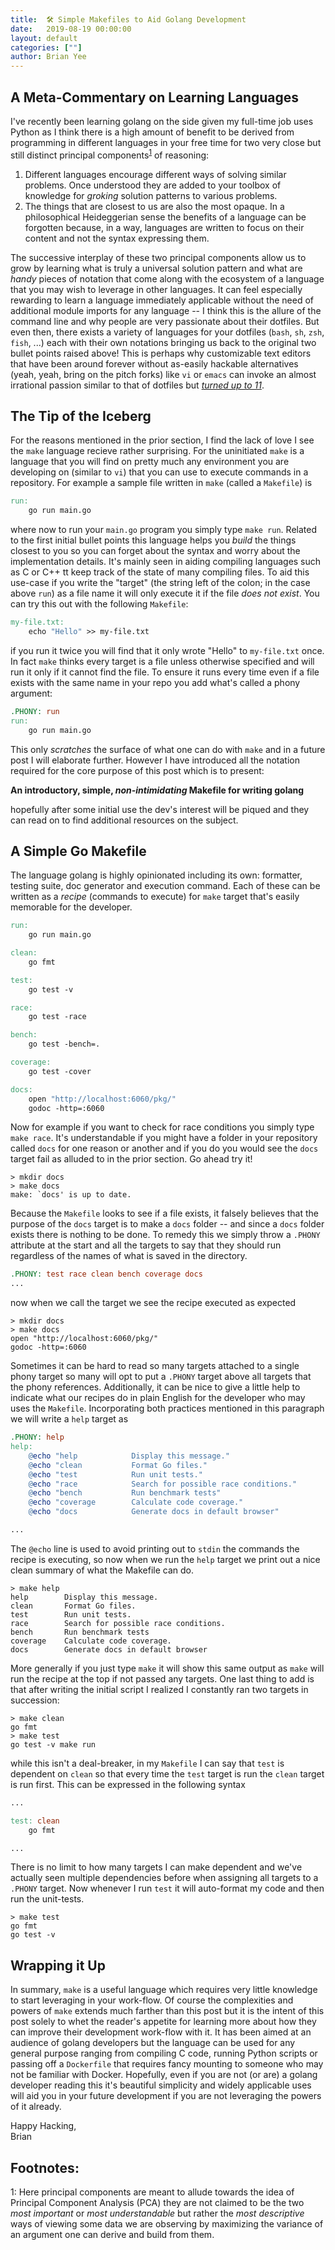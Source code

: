 ```yaml
---
title:  🛠 Simple Makefiles to Aid Golang Development
date:   2019-08-19 00:00:00
layout: default
categories: [""]
author: Brian Yee
---
```


A Meta-Commentary on Learning Languages
---------------------------------------

I've recently been learning golang on the side given my full-time job uses Python as I think there
is a high amount of benefit to be derived from programming in different languages in your free time
for two very close but still distinct principal components<sup>[1](#pca)</sup> of reasoning:

1. Different languages encourage different ways of solving similar problems. Once understood they
   are added to your toolbox of knowledge for _groking_ solution patterns to various problems.
2. The things that are closest to us are also the most opaque. In a philosophical Heideggerian
   sense the benefits of a language can be forgotten because, in a way, languages are written to
   focus on their content and not the syntax expressing them.

The successive interplay of these two principal components allow us to grow by learning what is
truly a universal solution pattern and what are _handy_ pieces of notation that come along with the
ecosystem of a language that you may wish to leverage in other languages. It can feel especially
rewarding to learn a language immediately applicable without the need of additional module imports
for any language -- I think this is the allure of the command line and why people are very
passionate about their dotfiles. But even then, there exists a variety of languages for your
dotfiles (`bash`, `sh`, `zsh`, `fish`, ...) each with their own notations bringing us back to the
original two bullet points raised above! This is perhaps why customizable text editors that have
been around forever without as-easily hackable alternatives (yeah, yeah, bring on the pitch forks)
like `vi` or `emacs` can invoke an almost irrational passion similar to that of dotfiles but
[_turned up to 11_](https://vimeo.com/59380615).

The Tip of the Iceberg
----------------------

For the reasons mentioned in the prior section, I find the lack of love I see the `make` language
recieve rather surprising. For the uninitiated `make` is a language that you will find
on pretty much any environment you are developing on (similar to `vi`) that you can use to execute
commands in a repository. For example a sample file written in `make` (called a `Makefile`) is

```makefile
run:
	go run main.go
```

where now to run your `main.go` program you simply type `make run`. Related to the first initial
bullet points this language helps you _build_ the things closest to you so you can forget about the
syntax and worry about the implementation details. It's mainly seen in aiding compiling languages
such as C or C++ tt keep track of the state of many compiling files. To aid this use-case if you
write the "target" (the string left of the colon; in the case above `run`) as a file name it will
only execute it if the file _does not exist_. You can try this out with the following `Makefile`:


```makefile
my-file.txt:
	echo "Hello" >> my-file.txt
```

if you run it twice you will find that it only wrote "Hello" to `my-file.txt` once. In fact `make`
thinks every target is a file unless otherwise specified and will run it only if it cannot find the
file. To ensure it runs every time even if a file exists with the same name in your repo you add
what's called a phony argument:

```makefile
.PHONY: run
run:
	go run main.go
```

This only _scratches_ the surface of what one can do with `make` and in a future post I will
elaborate further. However I have introduced all the notation required for the core purpose of this
post which is to present:

**An introductory, simple, _non-intimidating_ Makefile for writing golang**

hopefully after some initial use the dev's interest will be piqued and they can read on to find
additional resources on the subject.

A Simple Go Makefile
--------------------

The language golang is highly opinionated including its own: formatter, testing suite, doc
generator and execution command. Each of these can be written as a _recipe_ (commands to execute)
for `make` target that's easily memorable for the developer.


```makefile
run:
	go run main.go

clean:
	go fmt

test:
	go test -v

race:
	go test -race

bench:
	go test -bench=.

coverage:
	go test -cover

docs:
	open "http://localhost:6060/pkg/"
	godoc -http=:6060
```

Now for example if you want to check for race conditions you simply type `make race`. It's
understandable if you might have a folder in your repository called `docs` for one reason or
another and if you do you would see the `docs` target fail as alluded to in the prior section. Go
ahead try it!

``` shellsession
> mkdir docs
> make docs
make: `docs' is up to date.
```

Because the `Makefile` looks to see if a file exists, it falsely believes that the purpose of the
`docs` target is to make a `docs` folder -- and since a `docs` folder exists there is nothing to be
done. To remedy this we simply throw a `.PHONY` attribute at the start and all the targets to say
that they should run regardless of the names of what is saved in the directory.

```makefile
.PHONY: test race clean bench coverage docs
...
```

now when we call the target we see the recipe executed as expected

``` shellsession
> mkdir docs
> make docs
open "http://localhost:6060/pkg/"
godoc -http=:6060
```

Sometimes it can be hard to read so many targets attached to a single phony target so many will opt
to put a `.PHONY` target above all targets that the phony references. Additionally, it can be nice
to give a little help to indicate what our recipes do in plain English for the developer who may
uses the `Makefile`. Incorporating both practices mentioned in this paragraph we will write a
`help` target as

```makefile
.PHONY: help
help:
	@echo "help            Display this message."
	@echo "clean           Format Go files."
	@echo "test            Run unit tests."
	@echo "race            Search for possible race conditions."
	@echo "bench           Run benchmark tests"
	@echo "coverage        Calculate code coverage."
	@echo "docs            Generate docs in default browser"

...
```

The `@echo` line is used to avoid printing out to `stdin` the commands the recipe is executing, so
now when we run the `help` target we print out a nice clean summary of what the Makefile can do.

```shellsession
> make help
help        Display this message.
clean       Format Go files.
test        Run unit tests.
race        Search for possible race conditions.
bench       Run benchmark tests
coverage    Calculate code coverage.
docs        Generate docs in default browser
```

More generally if you just type `make` it will show this same output as `make` will run the recipe
at the top if not passed any targets. One last thing to add is that after writing the initial
script I realized I constantly ran two targets in succession:

```shellsession
> make clean
go fmt
> make test
go test -v make run
```

while this isn't a deal-breaker, in my `Makefile` I can say that `test` is dependent on `clean` so
that every time the `test` target is run the `clean` target is run first. This can be expressed in
the following syntax

```makefile
...

test: clean
	go fmt

...
```

There is no limit to how many targets I can make dependent and we've actually seen multiple
dependencies before when assigning all targets to a `.PHONY` target. Now whenever I run `test` it
will auto-format my code and then run the unit-tests.

```shellsession
> make test
go fmt
go test -v
```

Wrapping it Up
--------------

In summary, `make` is a useful language which requires very little knowledge to start leveraging in
your work-flow. Of course the complexities and powers of `make` extends much farther than this post
but it is the intent of this post solely to whet the reader's appetite for learning more about how
they can improve their development work-flow with it. It has been aimed at an audience of golang
developers but the language can be used for any general purpose ranging from compiling C code,
running Python scripts or passing off a `Dockerfile` that requires fancy mounting to someone who
may not be familiar with Docker. Hopefully, even if you are not (or are) a golang developer reading
this it's beautiful simplicity and widely applicable uses will aid you in your future development
if you are not leveraging the powers of it already.

Happy Hacking,  
Brian

Footnotes:
----------

<a name="pca">1</a>: Here principal components are meant to allude towards the idea of Principal
Component Analysis (PCA) they are not claimed to be the two _most important_ or _most
understandable_ but rather the _most descriptive_ ways of viewing some data we are observing by
maximizing the variance of an argument one can derive and build from them.

